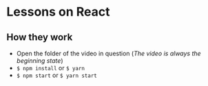 # Lessons on React 

## How they work
- Open the folder of the video in question (*The video is always the beginning state*)
- `$ npm install` or `$ yarn`
- `$ npm start` or `$ yarn start`

